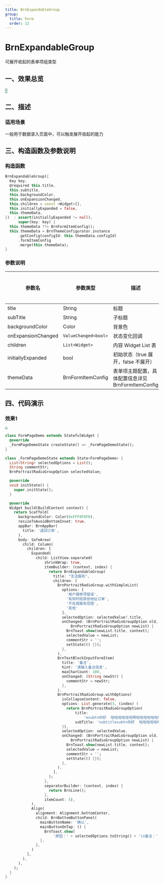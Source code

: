 ```yaml
---
title: BrnExpandableGroup
group:
  title: Form
  order: 12
---
```


# BrnExpandableGroup

可展开收起的表单项组类型

## 一、效果总览

<img src="./img/BrnExpandableGroupIntro2.png" style="zoom:50%;" />
<br/>
<img src="./img/BrnExpandableGroupIntro1.gif" style="zoom:50%;" />

## 二、描述

### 适用场景

一般用于数据录入页面中，可以触发展开收起的能力

## 三、构造函数及参数说明

### 构造函数

```dart
BrnExpandableGroup({
  Key key,
  @required this.title,
  this.subtitle,
  this.backgroundColor,
  this.onExpansionChanged,
  this.children = const <Widget>[],
  this.initiallyExpanded = false,
  this.themeData,
})  : assert(initiallyExpanded != null),
      super(key: key) {
  this.themeData ??= BrnFormItemConfig();
  this.themeData = BrnThemeConfigurator.instance
      .getConfig(configId: this.themeData.configId)
      .formItemConfig
      .merge(this.themeData);
}
```

### 参数说明

| **参数名**         | **参数类型**         | **描述**                                           | **是否必填** | **默认值**  |
| ------------------ | -------------------- | -------------------------------------------------- | ------------ | ----------- |
| title              | String               | 标题                                               | 否           | 无          |
| subTitle           | String               | 子标题                                             | 否           | 无          |
| backgroundColor    | Color                | 背景色                                             | 否           | transparent |
| onExpansionChanged | `ValueChanged<bool>` | 状态变化回调                                       | 否           | 无          |
| children           | `List<Widget>`       | 内容 Widget List 表                                | 否           | 无          |
| initiallyExpanded  | bool                 | 初始状态（true 展开，false 不展开）                | 否           | false       |
| themeData          | BrnFormItemConfig    | 表单项主题配置，具体配置信息详见 BrnFormItemConfig | 否           |             |

## 四、代码演示

### 效果1

<img src="./img/BrnExpandableGroupIntro1.gif" style="zoom:50%;" />

```dart
class FormPageDemo extends StatefulWidget {
  @override
  _FormPageDemoState createState() => _FormPageDemoState();
}
````

```dart
class _FormPageDemoState extends State<FormPageDemo> {
  List<String> selectedOptions = List();
  String commentStr;
  BrnPortraitRadioGroupOption selectedValue;

  @override
  void initState() {
    super.initState();
  }

  @override
  Widget build(BuildContext context) {
    return Scaffold(
      backgroundColor: Color(0xFFF0F0F0),
      resizeToAvoidBottomInset: true,
      appBar: BrnAppBar(
        title: '退回订单',
      ),
      body: SafeArea(
        child: Column(
          children: [
            Expanded(
              child: ListView.separated(
                  shrinkWrap: true,
                  itemBuilder: (context, index) {
                    return BrnExpandableGroup(
                      title: "无法服务",
                      children: [
                        BrnPortraitRadioGroup.withSimpleList(
                          options: [
                            '用户报修项错误',
                            '有同时段其他地址订单',
                            '不在我服务范围',
                            '其他'
                          ],
                          selectedOption: selectedValue?.title,
                          onChanged: (BrnPortraitRadioGroupOption old,
                              BrnPortraitRadioGroupOption newList) {
                            BrnToast.show(newList.title, context);
                            selectedValue = newList;
                            commentStr = '';
                            setState(() {});
                          },
                        ),
                        BrnTextBlockInputFormItem(
                          title: '备注',
                          hint: '请输入备注信息',
                          maxCharCount: 100,
                          onChanged: (String newStr) {
                            commentStr = newStr;
                          },
                        ),
                        BrnPortraitRadioGroup.withOptions(
                          isCollapseContent: false,
                          options: List.generate(3, (index) {
                            return BrnPortraitRadioGroupOption(
                                title:
                                    'esubtn你好  哈哈哈哈哈哈啊哈哈哈哈哈哈哈哈 子标题esubtn你好  哈哈哈哈哈哈啊哈哈哈哈哈哈哈哈 子标题',
                                subTitle: 'subtitlesubtn你好  哈哈哈哈哈哈啊哈哈哈哈哈子标题哈哈哈 子标题子标题');
                          }),
                          selectedOption: selectedValue,
                          onChanged: (BrnPortraitRadioGroupOption old,
                              BrnPortraitRadioGroupOption newList) {
                            BrnToast.show(newList.title, context);
                            selectedValue = newList;
                            commentStr = '';
                            setState(() {});
                          },
                        ),
                      ],
                    );
                  },
                  separatorBuilder: (context, index) {
                    return BrnLine();
                  },
                  itemCount: 5),
            ),
            Align(
              alignment: Alignment.bottomCenter,
              child: BrnBottomButtonPanel(
                mainButtonName: '确认',
                mainButtonOnTap: () {
                  BrnToast.show(
                      '原因：' + selectedOptions.toString() + '\n备注：' + (commentStr ?? ''), context);
                },
              ),
            )
          ],
        ),
      ),
    );
  }
}
````
